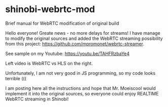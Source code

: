 # shinobi-webrtc-mod
Brief manual for WebRTC modification of original build

Hello everyone! Greate news - no more delays for streams! I have manage to modify the original sources and added the WebRTC streaming possibility from this project: https://github.com/mpromonet/webrtc-streamer.

See sample on my Youtube: https://youtu.be/TAHFRzbaYe4

Left video is WebRTC vs HLS on the right.

Unfortunately, I am not very good in JS programming, so my code looks terrible (((

I am posting here all the instructions and hope that Mr. Moeiscool would implement it into the original sources, so everyone could enjoy REALTIME WebRTC streaming in Shinobi!

